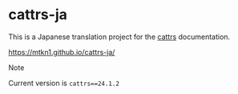 # cattrs-ja

This is a Japanese translation project for the [cattrs](https://pypi.org/project/cattrs/) documentation.

https://mtkn1.github.io/cattrs-ja/

> [!NOTE]
> Current version is `cattrs==24.1.2`
